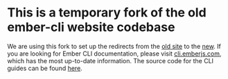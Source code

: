 # This is a temporary fork of the old ember-cli website codebase

We are using this fork to set up the redirects from the [old site](https://ember-cli.com) to the [new]((https://cli.emberjs.com)).
If you are looking for Ember CLI documentation, please visit [cli.emberjs.com](https://cli.emberjs.com),
which has the most up-to-date information. The source code for the CLI guides can be found [here](https://github.com/ember-learn/cli-guides).
